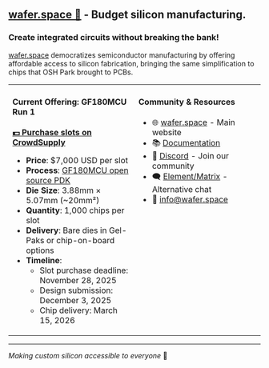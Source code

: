 ## [wafer.space 🚀](https://wafer.space) - Budget silicon manufacturing.
### Create integrated circuits without breaking the bank!

[wafer.space](https://wafer.space) democratizes semiconductor manufacturing by offering affordable access to silicon fabrication, bringing the same simplification to chips that OSH Park brought to PCBs.

<table>
<tr>
<td valign="top" width="50%">

#### Current Offering: GF180MCU Run 1
[**💵 Purchase slots on CrowdSupply**](https://www.crowdsupply.com/wafer-space/gf180mcu-run-1/)

- **Price**: $7,000 USD per slot
- **Process**: [GF180MCU open source PDK](https://https://gf180mcu-pdk.readthedocs.io/)
- **Die Size**: 3.88mm × 5.07mm (~20mm²)
- **Quantity**: 1,000 chips per slot
- **Delivery**: Bare dies in Gel-Paks or chip-on-board options
- **Timeline**:
  - Slot purchase deadline: November 28, 2025
  - Design submission: December 3, 2025
  - Chip delivery: March 15, 2026

</td>
<td valign="top" width="50%">

#### Community & Resources

- 🌐 [wafer.space](https://wafer.space) - Main website
- 📚 [Documentation](https://docs.wafer.space)
- 💬 [Discord](https://discord.gg/43y2t53jpE) - Join our community
- 🗨️ [Element/Matrix](https://matrix.to/#/#gf180mcu:fossi-chat.org) - Alternative chat
- 📧 info@wafer.space

</td>
</tr>
</table>

---
*Making custom silicon accessible to everyone* 🔬

<!--
Keeping original ideas for reference:
🙋‍♀️ A short introduction - what is your organization all about?
🌈 Contribution guidelines - how can the community get involved?
👩‍💻 Useful resources - where can the community find your docs? Is there anything else the community should know?
🍿 Fun facts - what does your team eat for breakfast?
🧙 Remember, you can do mighty things with the power of [Markdown](https://docs.github.com/github/writing-on-github/getting-started-with-writing-and-formatting-on-github/basic-writing-and-formatting-syntax)
-->
